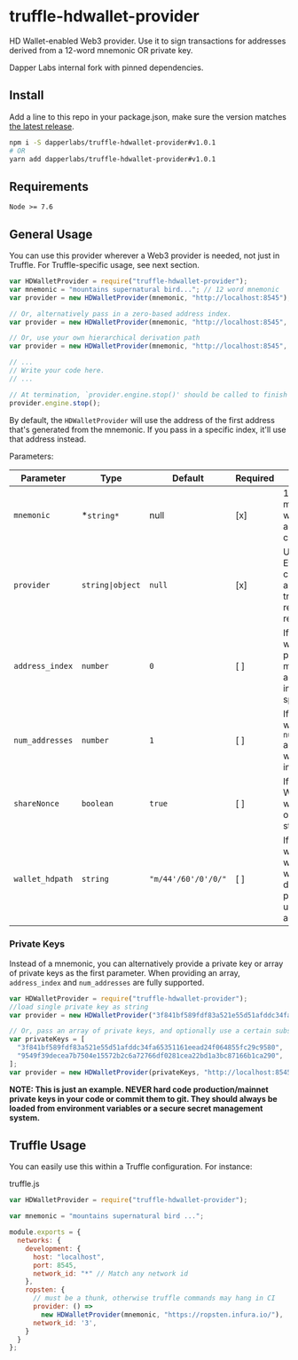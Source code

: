 # truffle-hdwallet-provider
HD Wallet-enabled Web3 provider. Use it to sign transactions for addresses derived from a 12-word mnemonic OR private key.

Dapper Labs internal fork with pinned dependencies.

## Install

Add a line to this repo in your package.json, make sure the version matches [the latest release](https://github.com/dapperlabs/truffle-hdwallet-provider/releases).

```bash
npm i -S dapperlabs/truffle-hdwallet-provider#v1.0.1
# OR
yarn add dapperlabs/truffle-hdwallet-provider#v1.0.1
```

## Requirements
```
Node >= 7.6
```

## General Usage

You can use this provider wherever a Web3 provider is needed, not just in Truffle. For Truffle-specific usage, see next section.

```javascript
var HDWalletProvider = require("truffle-hdwallet-provider");
var mnemonic = "mountains supernatural bird..."; // 12 word mnemonic
var provider = new HDWalletProvider(mnemonic, "http://localhost:8545");

// Or, alternatively pass in a zero-based address index.
var provider = new HDWalletProvider(mnemonic, "http://localhost:8545", 5);

// Or, use your own hierarchical derivation path
var provider = new HDWalletProvider(mnemonic, "http://localhost:8545", 5, 1, "m/44'/137'/0'/0/");

// ...
// Write your code here.
// ...

// At termination, `provider.engine.stop()' should be called to finish the process elegantly.
provider.engine.stop();
```

By default, the `HDWalletProvider` will use the address of the first address that's generated from the mnemonic. If you pass in a specific index, it'll use that address instead.

Parameters:

| Parameter | Type | Default | Required | Description |
| ------ | ---- | ------- | ----------- | ----------- |
| `mnemonic` | *`string*` | null | [x] | 12 word mnemonic which addresses are created from. |
| `provider` | `string\|object` | `null` | [x] | URI or Ethereum client to send all other non-transaction-related Web3 requests |
| `address_index` | `number` | `0` | [ ] | If specified, will tell the provider to manage the address at the index specified |
| `num_addresses` | `number` | `1` | [ ] | If specified, will create `number` addresses when instantiated |
| `shareNonce` | `boolean` | `true` | [ ] | If false, a new WalletProvider will track its own nonce-state |
| `wallet_hdpath` | `string` | `"m/44'/60'/0'/0/"` | [ ] | If specified, will tell the wallet engine what derivation path should use to derive addresses. |


### Private Keys

Instead of a mnemonic, you can alternatively provide a private key or array of private keys as the first parameter. When providing an array, `address_index` and `num_addresses` are fully supported.

```javascript
var HDWalletProvider = require("truffle-hdwallet-provider");
//load single private key as string
var provider = new HDWalletProvider("3f841bf589fdf83a521e55d51afddc34fa65351161eead24f064855fc29c9580", "http://localhost:8545");

// Or, pass an array of private keys, and optionally use a certain subset of addresses
var privateKeys = [
  "3f841bf589fdf83a521e55d51afddc34fa65351161eead24f064855fc29c9580",
  "9549f39decea7b7504e15572b2c6a72766df0281cea22bd1a3bc87166b1ca290",
];
var provider = new HDWalletProvider(privateKeys, "http://localhost:8545", 0, 2); //start at address_index 0 and load both addresses
```
**NOTE: This is just an example. NEVER hard code production/mainnet private keys in your code or commit them to git. They should always be loaded from environment variables or a secure secret management system.**

## Truffle Usage

You can easily use this within a Truffle configuration. For instance:

truffle.js
```javascript
var HDWalletProvider = require("truffle-hdwallet-provider");

var mnemonic = "mountains supernatural bird ...";

module.exports = {
  networks: {
    development: {
      host: "localhost",
      port: 8545,
      network_id: "*" // Match any network id
    },
    ropsten: {
      // must be a thunk, otherwise truffle commands may hang in CI
      provider: () =>
        new HDWalletProvider(mnemonic, "https://ropsten.infura.io/"),
      network_id: '3',
    }
  }
};
```
